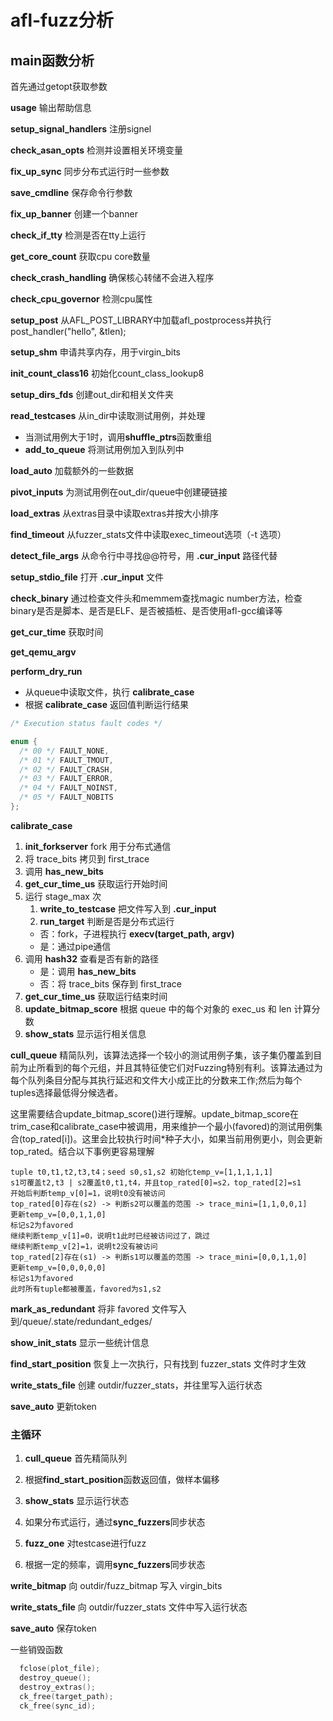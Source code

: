 # afl-fuzz分析

## main函数分析

首先通过getopt获取参数

**usage** 输出帮助信息

**setup_signal_handlers** 注册signel

**check_asan_opts** 检测并设置相关环境变量

**fix_up_sync** 同步分布式运行时一些参数

**save_cmdline** 保存命令行参数

**fix_up_banner** 创建一个banner

**check_if_tty** 检测是否在tty上运行

**get_core_count** 获取cpu core数量

**check_crash_handling** 确保核心转储不会进入程序

**check_cpu_governor** 检测cpu属性

**setup_post** 从AFL_POST_LIBRARY中加载afl_postprocess并执行post_handler("hello", &tlen);

**setup_shm** 申请共享内存，用于virgin_bits

**init_count_class16** 初始化count_class_lookup8

**setup_dirs_fds** 创建out_dir和相关文件夹

**read_testcases** 从in_dir中读取测试用例，并处理
+ 当测试用例大于1时，调用**shuffle_ptrs**函数重组
+ **add_to_queue** 将测试用例加入到队列中

**load_auto** 加载额外的一些数据

**pivot_inputs** 为测试用例在out_dir/queue中创建硬链接

**load_extras** 从extras目录中读取extras并按大小排序

**find_timeout** 从fuzzer_stats文件中读取exec_timeout选项（-t 选项）

**detect_file_args** 从命令行中寻找@@符号，用 **.cur_input** 路径代替

**setup_stdio_file** 打开 **.cur_input** 文件

**check_binary** 通过检查文件头和memmem查找magic number方法，检查binary是否是脚本、是否是ELF、是否被插桩、是否使用afl-gcc编译等

**get_cur_time** 获取时间

**get_qemu_argv**

**perform_dry_run**
+ 从queue中读取文件，执行 **calibrate_case**
+ 根据 **calibrate_case** 返回值判断运行结果
``` c
/* Execution status fault codes */

enum {
  /* 00 */ FAULT_NONE,
  /* 01 */ FAULT_TMOUT,
  /* 02 */ FAULT_CRASH,
  /* 03 */ FAULT_ERROR,
  /* 04 */ FAULT_NOINST,
  /* 05 */ FAULT_NOBITS
};
```
**calibrate_case**

1. **init_forkserver** fork 用于分布式通信
2. 将 trace_bits 拷贝到 first_trace
3. 调用 **has_new_bits**
4. **get_cur_time_us** 获取运行开始时间
5. 运行 stage_max 次
   1. **write_to_testcase** 把文件写入到 **.cur_input**
   2. **run_target** 判断是否是分布式运行
   + 否：fork，子进程执行 **execv(target_path, argv)**
   + 是：通过pipe通信
6. 调用 **hash32** 查看是否有新的路径
   + 是：调用 **has_new_bits**
   + 否：将 trace_bits 保存到 first_trace
7. **get_cur_time_us** 获取运行结束时间
8. **update_bitmap_score** 根据 queue 中的每个对象的 exec_us 和 len 计算分数
9. **show_stats** 显示运行相关信息

**cull_queue** 精简队列，该算法选择一个较小的测试用例子集，该子集仍覆盖到目前为止所看到的每个元组，并且其特征使它们对Fuzzing特别有利。该算法通过为每个队列条目分配与其执行延迟和文件大小成正比的分数来工作;然后为每个tuples选择最低得分候选者。

这里需要结合update_bitmap_score()进行理解。update_bitmap_score在trim_case和calibrate_case中被调用，用来维护一个最小(favored)的测试用例集合(top_rated[i])。这里会比较执行时间*种子大小，如果当前用例更小，则会更新top_rated。结合以下事例更容易理解

```
tuple t0,t1,t2,t3,t4；seed s0,s1,s2 初始化temp_v=[1,1,1,1,1]
s1可覆盖t2,t3 | s2覆盖t0,t1,t4，并且top_rated[0]=s2，top_rated[2]=s1
开始后判断temp_v[0]=1，说明t0没有被访问
top_rated[0]存在(s2) -> 判断s2可以覆盖的范围 -> trace_mini=[1,1,0,0,1]
更新temp_v=[0,0,1,1,0]
标记s2为favored
继续判断temp_v[1]=0，说明t1此时已经被访问过了，跳过
继续判断temp_v[2]=1，说明t2没有被访问
top_rated[2]存在(s1) -> 判断s1可以覆盖的范围 -> trace_mini=[0,0,1,1,0]
更新temp_v=[0,0,0,0,0]
标记s1为favored
此时所有tuple都被覆盖，favored为s1,s2
```

**mark_as_redundant** 将非 favored 文件写入到/queue/.state/redundant_edges/

**show_init_stats** 显示一些统计信息

**find_start_position** 恢复上一次执行，只有找到 fuzzer_stats 文件时才生效

**write_stats_file** 创建 outdir/fuzzer_stats，并往里写入运行状态

**save_auto** 更新token

### 主循环

1. **cull_queue** 首先精简队列

2. 根据**find_start_position**函数返回值，做样本偏移

3. **show_stats** 显示运行状态

4. 如果分布式运行，通过**sync_fuzzers**同步状态

5. **fuzz_one** 对testcase进行fuzz

6. 根据一定的频率，调用**sync_fuzzers**同步状态

**write_bitmap** 向 outdir/fuzz_bitmap 写入 virgin_bits

**write_stats_file** 向 outdir/fuzzer_stats 文件中写入运行状态

**save_auto** 保存token

一些销毁函数
``` c
  fclose(plot_file);
  destroy_queue();
  destroy_extras();
  ck_free(target_path);
  ck_free(sync_id);
```

